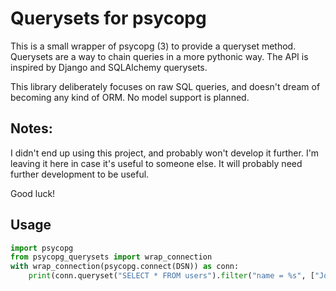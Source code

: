 Querysets for psycopg
=====================

This is a small wrapper of psycopg (3) to provide a queryset method.
Querysets are a way to chain queries in a more pythonic way. The API is inspired by Django and SQLAlchemy querysets.

This library deliberately focuses on raw SQL queries, and doesn't dream of becoming any kind of ORM. No model support is planned.

## Notes:

I didn't end up using this project, and probably won't develop it further.
I'm leaving it here in case it's useful to someone else. It will probably need further development to be useful. 

Good luck!

## Usage

```python
import psycopg
from psycopg_querysets import wrap_connection
with wrap_connection(psycopg.connect(DSN)) as conn:
    print(conn.queryset("SELECT * FROM users").filter("name = %s", ["John"]))
```
